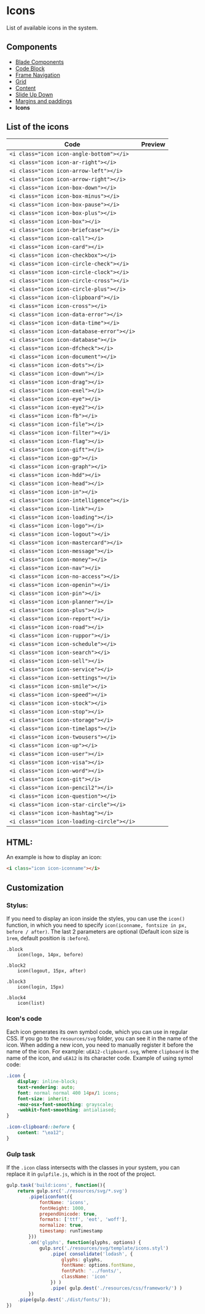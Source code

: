 # Icons 

List of available icons in the system.

## Components
- [Blade Components](./components.md)
- [Code Block](./code-block.md)
- [Frame Navigation](./frame-nav.md)
- [Grid](./grid.md)
- [Content](./classes.md)
- [Slide Up Down](./slide-up-down.md)
- [Margins and paddings](./margins.md)
- **Icons**

## List of the icons


| Code | Preview |
|------|---------|
| ```<i class="icon icon-angle-bottom"></i>``` | <i class="icon icon-angle-bottom"></i> |  
| ```<i class="icon icon-ar-right"></i>``` | <i class="icon icon-ar-right"></i> | 
| ```<i class="icon icon-arrow-left"></i>``` | <i class="icon icon-arrow-left"></i> | 
| ```<i class="icon icon-arrow-right"></i>``` | <i class="icon icon-arrow-right"></i> | 
| ```<i class="icon icon-box-down"></i> ``` | <i class="icon icon-box-down"></i> | 
| ```<i class="icon icon-box-minus"></i>``` | <i class="icon icon-box-minus"></i> | 
| ```<i class="icon icon-box-pause"></i>``` | <i class="icon icon-box-pause"></i> | 
| ```<i class="icon icon-box-plus"></i>``` | <i class="icon icon-box-plus"></i> | 
| ```<i class="icon icon-box"></i>``` | <i class="icon icon-box"></i> | 
| ```<i class="icon icon-briefcase"></i>``` | <i class="icon icon-briefcase"></i> | 
| ```<i class="icon icon-call"></i>``` | <i class="icon icon-call"></i> | 
| ```<i class="icon icon-card"></i>``` | <i class="icon icon-card"></i> | 
| ```<i class="icon icon-checkbox"></i>``` | <i class="icon icon-checkbox"></i> | 
| ```<i class="icon icon-circle-check"></i>``` | <i class="icon icon-circle-check"></i> | 
| ```<i class="icon icon-circle-clock"></i>``` | <i class="icon icon-circle-clock"></i> | 
| ```<i class="icon icon-circle-cross"></i>``` | <i class="icon icon-circle-cross"></i> | 
| ```<i class="icon icon-circle-plus"></i>```| <i class="icon icon-circle-plus"></i> | 
| ```<i class="icon icon-clipboard"></i>``` | <i class="icon icon-clipboard"></i> | 
| ```<i class="icon icon-cross"></i>``` | <i class="icon icon-cross"></i> | 
| ```<i class="icon icon-data-error"></i>``` | <i class="icon icon-data-error"></i> | 
| ```<i class="icon icon-data-time"></i>``` | <i class="icon icon-data-time"></i> | 
| ```<i class="icon icon-database-error"></i>``` | <i class="icon icon-database-error"></i> | 
| ```<i class="icon icon-database"></i>``` | <i class="icon icon-database"></i> | 
| ```<i class="icon icon-dfcheck"></i>``` | <i class="icon icon-dfcheck"></i> | 
| ```<i class="icon icon-document"></i>``` | <i class="icon icon-document"></i> | 
| ```<i class="icon icon-dots"></i>``` | <i class="icon icon-dots"></i> | 
| ```<i class="icon icon-down"></i>``` | <i class="icon icon-down"></i> | 
| ```<i class="icon icon-drag"></i>``` | <i class="icon icon-drag"></i> | 
| ```<i class="icon icon-exel"></i>``` | <i class="icon icon-exel"></i> | 
| ```<i class="icon icon-eye"></i>``` | <i class="icon icon-eye"></i> | 
| ```<i class="icon icon-eye2"></i>``` | <i class="icon icon-eye2"></i> | 
| ```<i class="icon icon-fb"></i>``` | <i class="icon icon-fb"></i> | 
| ```<i class="icon icon-file"></i>``` | <i class="icon icon-file"></i> | 
| ```<i class="icon icon-filter"></i>``` | <i class="icon icon-filter"></i> | 
| ```<i class="icon icon-flag"></i>``` | <i class="icon icon-flag"></i> | 
| ```<i class="icon icon-gift"></i>``` | <i class="icon icon-gift"></i> | 
| ```<i class="icon icon-gp"></i>``` | <i class="icon icon-gp"></i> | 
| ```<i class="icon icon-graph"></i>``` | <i class="icon icon-graph"></i> | 
| ```<i class="icon icon-hdd"></i>``` | <i class="icon icon-hdd"></i> | 
| ```<i class="icon icon-head"></i>``` | <i class="icon icon-head"></i> | 
| ```<i class="icon icon-in"></i>``` | <i class="icon icon-in"></i> | 
| ```<i class="icon icon-intelligence"></i>``` | <i class="icon icon-intelligence"></i> | 
| ```<i class="icon icon-link"></i>``` | <i class="icon icon-link"></i> | 
| ```<i class="icon icon-loading"></i>``` | <i class="icon icon-loading"></i> | 
| ```<i class="icon icon-logo"></i>``` | <i class="icon icon-logo"></i> | 
| ```<i class="icon icon-logout"></i>``` | <i class="icon icon-logout"></i> | 
| ```<i class="icon icon-mastercard"></i>``` | <i class="icon icon-mastercard"></i> | 
| ```<i class="icon icon-message"></i>``` | <i class="icon icon-message"></i> | 
| ```<i class="icon icon-money"></i>``` | <i class="icon icon-money"></i> | 
| ```<i class="icon icon-nav"></i>``` | <i class="icon icon-nav"></i> | 
| ```<i class="icon icon-no-access"></i>``` | <i class="icon icon-no-access"></i> | 
| ```<i class="icon icon-openin"></i>``` | <i class="icon icon-openin"></i> | 
| ```<i class="icon icon-pin"></i>``` | <i class="icon icon-pin"></i> | 
| ```<i class="icon icon-planner"></i>``` | <i class="icon icon-planner"></i> | 
| ```<i class="icon icon-plus"></i>```  | <i class="icon icon-plus"></i> | 
| ```<i class="icon icon-report"></i>``` | <i class="icon icon-report"></i> | 
| ```<i class="icon icon-road"></i>``` | <i class="icon icon-road"></i> | 
| ```<i class="icon icon-ruppor"></i>``` | <i class="icon icon-ruppor"></i> | 
| ```<i class="icon icon-schedule"></i>``` | <i class="icon icon-schedule"></i> | 
| ```<i class="icon icon-search"></i>``` | <i class="icon icon-search"></i> | 
| ```<i class="icon icon-sell"></i>``` | <i class="icon icon-sell"></i> | 
| ```<i class="icon icon-service"></i> ``` | <i class="icon icon-service"></i> | 
| ```<i class="icon icon-settings"></i>``` | <i class="icon icon-settings"></i> | 
| ```<i class="icon icon-smile"></i>``` | <i class="icon icon-smile"></i> | 
| ```<i class="icon icon-speed"></i>``` | <i class="icon icon-speed"></i> | 
| ```<i class="icon icon-stock"></i>``` | <i class="icon icon-stock"></i> | 
| ```<i class="icon icon-stop"></i>``` | <i class="icon icon-stop"></i> | 
| ```<i class="icon icon-storage"></i>``` | <i class="icon icon-storage"></i> | 
| ```<i class="icon icon-timelaps"></i> ``` | <i class="icon icon-timelaps"></i> | 
| ```<i class="icon icon-twousers"></i>``` | <i class="icon icon-twousers"></i> | 
| ```<i class="icon icon-up"></i>``` | <i class="icon icon-up"></i> | 
| ```<i class="icon icon-user"></i>``` | <i class="icon icon-user"></i> | 
| ```<i class="icon icon-visa"></i>``` | <i class="icon icon-visa"></i> | 
| ```<i class="icon icon-word"></i>``` | <i class="icon icon-word"></i> | 
| ```<i class="icon icon-git"></i>``` | <i class="icon icon-git"></i> | 
| ```<i class="icon icon-pencil2"></i>``` | <i class="icon icon-pencil2"></i> | 
| ```<i class="icon icon-question"></i>``` | <i class="icon icon-question"></i> | 
| ```<i class="icon icon-star-circle"></i>``` | <i class="icon icon-star-circle"></i> | 
| ```<i class="icon icon-hashtag"></i>``` | <i class="icon icon-hashtag"></i> |
| ```<i class="icon icon-loading-circle"></i>``` | <i class="icon icon-loading-circle"></i> | 



## HTML:
An example is how to display an icon:
```html
<i class="icon icon-iconname"></i>
```

## Customization
### Stylus:
If you need to display an icon inside the styles, you can use the `icon()` function, in which you need to specify `icon(iconname, fontsize in px, before / after)`. The last 2 parameters ​​are optional (Default icon size is ```1rem```, default position is ```:before```).
```stylus
.block
    icon(logo, 14px, before)

.block2
    icon(logout, 15px, after)

.block3
    icon(login, 15px)

.block4
    icon(list)
```

### Icon's code
Each icon generates its own symbol code, which you can use in regular CSS. If you go to the ```resources/svg``` folder, you can see it in the name of the icon. When adding a new icon, you need to manually register it before the name of the icon. For example: ```uEA12-clipboard.svg```, where ```clipboard``` is the name of the icon, and ```uEA12``` is its character code.
Example of using symol code:

```css
.icon {
    display: inline-block;
    text-rendering: auto;
    font: normal normal 400 14px/1 icons;
    font-size: inherit;
    -moz-osx-font-smoothing: grayscale;
    -webkit-font-smoothing: antialiased;
}

.icon-clipboard::before {
    content: "\ea12";
}
```
### Gulp task
If the ```.icon``` class intersects with the classes in your system, you can replace it in ```gulpfile.js```, which is in the root of the project.

```js
gulp.task('build:icons', function(){
    return gulp.src('./resources/svg/*.svg')
        .pipe(iconfont({
            fontName: 'icons',
            fontHeight: 1000,
            prependUnicode: true,
            formats: ['ttf', 'eot', 'woff'],
            normalize: true,
            timestamp: runTimestamp
        }))
        .on('glyphs', function(glyphs, options) {
            gulp.src('./resources/svg/template/icons.styl')
                .pipe( consolidate('lodash', {
                    glyphs: glyphs,
                    fontName: options.fontName,
                    fontPath: '../fonts/', 
                    className: 'icon'
                }) )
                .pipe( gulp.dest('./resources/css/framework/') )
        })
    .pipe(gulp.dest('./dist/fonts/'));
})
```
